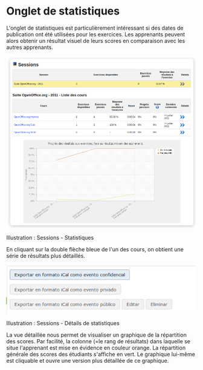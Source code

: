 # Onglet de statistiques

L'onglet de statistiques est particulièrement intéressant si des dates de publication ont été utilisées pour les exercices. Les apprenants peuvent alors obtenir un résultat visuel de leurs scores en comparaison avec les autres apprenants.

![](../../.gitbook/assets/graficos135%20%283%29.png)

Illustration : Sessions - Statistiques

En cliquant sur la double flèche bleue de l'un des cours, on obtient une série de résultats plus détaillés.

![](../../.gitbook/assets/graficos136%20%283%29.png)

Illustration : Sessions - Détails de statistiques

La vue détaillée nous permet de visualiser un graphique de la répartition des scores. Par facilité, la colonne \(=le rang de résultats\) dans laquelle se situe l'apprenant est mise en évidence en couleur orange. La répartition générale des scores des étudiants s'affiche en vert. Le graphique lui-même est cliquable et ouvre une version plus détaillée de ce graphique.

